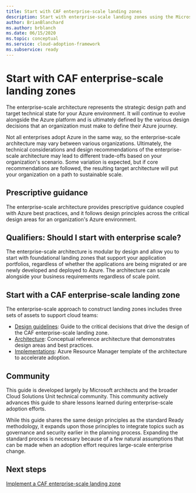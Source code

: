 ```yaml
---
title: Start with CAF enterprise-scale landing zones
description: Start with enterprise-scale landing zones using the Microsoft Cloud Adoption Framework for Azure.
author: BrianBlanchard
ms.author: brblanch
ms.date: 06/15/2020
ms.topic: conceptual
ms.service: cloud-adoption-framework
ms.subservice: ready
---
```


# Start with CAF enterprise-scale landing zones

The enterprise-scale architecture represents the strategic design path and target technical state for your Azure environment. It will continue to evolve alongside the Azure platform and is ultimately defined by the various design decisions that an organization must make to define their Azure journey.

Not all enterprises adopt Azure in the same way, so the enterprise-scale architecture may vary between various organizations. Ultimately, the technical considerations and design recommendations of the enterprise-scale architecture may lead to different trade-offs based on your organization's scenario. Some variation is expected, but if core recommendations are followed, the resulting target architecture will put your organization on a path to sustainable scale.

## Prescriptive guidance

The enterprise-scale architecture provides prescriptive guidance coupled with Azure best practices, and it follows design principles across the critical design areas for an organization's Azure environment.

## Qualifiers: Should I start with enterprise scale?

The enterprise-scale architecture is modular by design and allow you to start with foundational landing zones that support your application portfolios, regardless of whether the applications are being migrated or are newly developed and deployed to Azure. The architecture can scale alongside your business requirements regardless of scale point.

## Start with a CAF enterprise-scale landing zone

The enterprise-scale approach to construct landing zones includes three sets of assets to support cloud teams:

- [Design guidelines](./design-guidelines.md): Guide to the critical decisions that drive the design of the CAF enterprise-scale landing zone.
- [Architecture](./architecture.md): Conceptual reference architecture that demonstrates design areas and best practices.
- [Implementations](./implementation.md): Azure Resource Manager template of the architecture to accelerate adoption.

<!-- TODO: Reinstate once template.md is ready.
- [Template](./template.md): A documentation template to quickly capture decisions and any deviation from the suggested architecture or implementation.
-->

## Community

<!-- docsTest:ignore "Cloud Solutions Unit" -->

This guide is developed largely by Microsoft architects and the broader Cloud Solutions Unit technical community. This community actively advances this guide to share lessons learned during enterprise-scale adoption efforts.

While this guide shares the same design principles as the standard Ready methodology, it expands upon those principles to integrate topics such as governance and security earlier in the planning process. Expanding the standard process is necessary because of a few natural assumptions that can be made when an adoption effort requires large-scale enterprise change.

## Next steps

[Implement a CAF enterprise-scale landing zone](./implementation.md)
